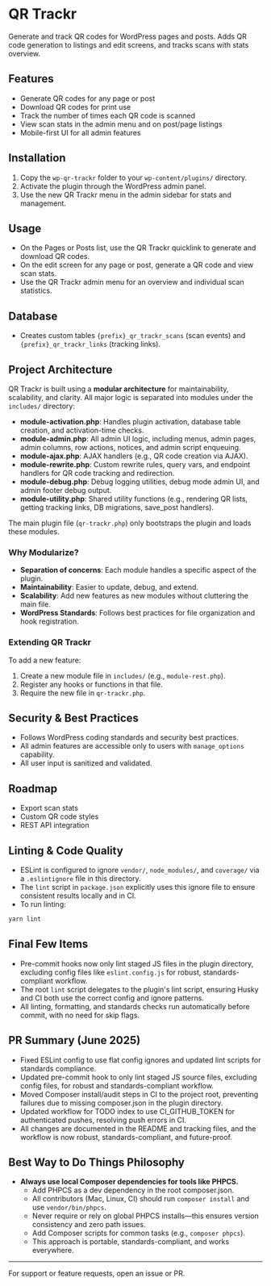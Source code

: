# QR Trackr

Generate and track QR codes for WordPress pages and posts. Adds QR code generation to listings and edit screens, and tracks scans with stats overview.

## Features
- Generate QR codes for any page or post
- Download QR codes for print use
- Track the number of times each QR code is scanned
- View scan stats in the admin menu and on post/page listings
- Mobile-first UI for all admin features

## Installation
1. Copy the `wp-qr-trackr` folder to your `wp-content/plugins/` directory.
2. Activate the plugin through the WordPress admin panel.
3. Use the new QR Trackr menu in the admin sidebar for stats and management.

## Usage
- On the Pages or Posts list, use the QR Trackr quicklink to generate and download QR codes.
- On the edit screen for any page or post, generate a QR code and view scan stats.
- Use the QR Trackr admin menu for an overview and individual scan statistics.

## Database
- Creates custom tables `{prefix}_qr_trackr_scans` (scan events) and `{prefix}_qr_trackr_links` (tracking links).

## Project Architecture

QR Trackr is built using a **modular architecture** for maintainability, scalability, and clarity. All major logic is separated into modules under the `includes/` directory:

- **module-activation.php**: Handles plugin activation, database table creation, and activation-time checks.
- **module-admin.php**: All admin UI logic, including menus, admin pages, admin columns, row actions, notices, and admin script enqueuing.
- **module-ajax.php**: AJAX handlers (e.g., QR code creation via AJAX).
- **module-rewrite.php**: Custom rewrite rules, query vars, and endpoint handlers for QR code tracking and redirection.
- **module-debug.php**: Debug logging utilities, debug mode admin UI, and admin footer debug output.
- **module-utility.php**: Shared utility functions (e.g., rendering QR lists, getting tracking links, DB migrations, save_post handlers).

The main plugin file (`qr-trackr.php`) only bootstraps the plugin and loads these modules.

### Why Modularize?
- **Separation of concerns**: Each module handles a specific aspect of the plugin.
- **Maintainability**: Easier to update, debug, and extend.
- **Scalability**: Add new features as new modules without cluttering the main file.
- **WordPress Standards**: Follows best practices for file organization and hook registration.

### Extending QR Trackr
To add a new feature:
1. Create a new module file in `includes/` (e.g., `module-rest.php`).
2. Register any hooks or functions in that file.
3. Require the new file in `qr-trackr.php`.

## Security & Best Practices
- Follows WordPress coding standards and security best practices.
- All admin features are accessible only to users with `manage_options` capability.
- All user input is sanitized and validated.

## Roadmap
- Export scan stats
- Custom QR code styles
- REST API integration

## Linting & Code Quality

- ESLint is configured to ignore `vendor/`, `node_modules/`, and `coverage/` via a `.eslintignore` file in this directory.
- The `lint` script in `package.json` explicitly uses this ignore file to ensure consistent results locally and in CI.
- To run linting:

```sh
yarn lint
```

## Final Few Items

- Pre-commit hooks now only lint staged JS files in the plugin directory, excluding config files like `eslint.config.js` for robust, standards-compliant workflow.
- The root `lint` script delegates to the plugin's lint script, ensuring Husky and CI both use the correct config and ignore patterns.
- All linting, formatting, and standards checks run automatically before commit, with no need for skip flags.

## PR Summary (June 2025)

- Fixed ESLint config to use flat config ignores and updated lint scripts for standards compliance.
- Updated pre-commit hook to only lint staged JS source files, excluding config files, for robust and standards-compliant workflow.
- Moved Composer install/audit steps in CI to the project root, preventing failures due to missing composer.json in the plugin directory.
- Updated workflow for TODO index to use CI_GITHUB_TOKEN for authenticated pushes, resolving push errors in CI.
- All changes are documented in the README and tracking files, and the workflow is now robust, standards-compliant, and future-proof.

## Best Way to Do Things Philosophy

- **Always use local Composer dependencies for tools like PHPCS.**
  - Add PHPCS as a dev dependency in the root composer.json.
  - All contributors (Mac, Linux, CI) should run `composer install` and use `vendor/bin/phpcs`.
  - Never require or rely on global PHPCS installs—this ensures version consistency and zero path issues.
  - Add Composer scripts for common tasks (e.g., `composer phpcs`).
  - This approach is portable, standards-compliant, and works everywhere.

---

For support or feature requests, open an issue or PR. 